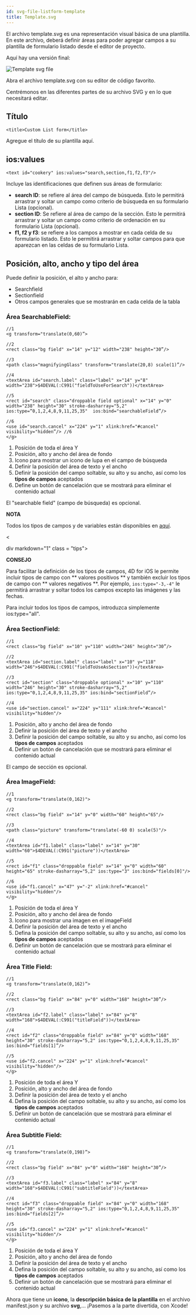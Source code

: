```yaml
---
id: svg-file-listform-template
title: Template.svg
---
```


El archivo template.svg es una representación visual básica de una plantilla. En este archivo, deberá definir áreas para poder agregar campos a su plantilla de formulario listado desde el editor de proyecto.

Aquí hay una versión final:

![Template svg file](assets/en/custom-listform/template-svg-file.png)

Abra el archivo template.svg con su editor de código favorito.

Centrémonos en las diferentes partes de su archivo SVG y en lo que necesitará editar.

## Título

    <title>Custom List form</title>
    

Agregue el título de su plantilla aquí.

## ios:values

    <text id="cookery" ios:values="search,section,f1,f2,f3"/>
    

Incluye las identificaciones que definen sus áreas de formulario:

* **search ID**: se refiere al área del campo de búsqueda. Esto le permitirá arrastrar y soltar un campo como criterio de búsqueda en su formulario Lista (opcional).
* **section ID**: Se refiere al área de campo de la sección. Esto le permitirá arrastrar y soltar un campo como criterio de ordenación en su formulario Lista (opcional).
* **f1, f2 y f3**: se refiere a los campos a mostrar en cada celda de su formulario listado. Esto le permitirá arrastrar y soltar campos para que aparezcan en las celdas de su formulario Lista.

## Posición, alto, ancho y tipo del área

Puede definir la posición, el alto y ancho para:

* Searchfield
* Sectionfield
* Otros campos generales que se mostrarán en cada celda de la tabla

### Área SearchableField:

    //1
    <g transform="translate(0,60)”>
    
    //2
    <rect class="bg field" x="14" y="12" width="238" height="30”/> 
    
    //3
    <path class="magnifyingGlass" transform="translate(20,8) scale(1)”/>
    
    //4
    <textArea id="search.label" class="label" x="14" y="8" width="238">$4DEVAL(:C991("fieldToUseForSearch"))</textArea>
    
    //5
    <rect id="search" class="droppable field optional" x="14" y="0" width="238" height="30" stroke-dasharray="5,2" ios:type=“0,1,2,4,8,9,11,25,35"  ios:bind="searchableField”/> 
    
    //6
    <use id="search.cancel" x="224" y="1" xlink:href="#cancel" visibility="hidden”/> //6
    </g>
    

1. Posición de toda el área Y
2. Posición, alto y ancho del área de fondo
3. Icono para mostrar un icono de lupa en el campo de búsqueda
4. Definir la posición del área de texto y el ancho 
5. Definir la posición del campo soltable, su alto y su ancho, así como los **tipos de campos** aceptados
6. Define un botón de cancelación que se mostrará para eliminar el contenido actual

El "searchable field" (campo de búsqueda) es opcional.<div class = "tips"> 

**NOTA**

Todos los tipos de campos y de variables están disponibles en [aquí](http://doc.4d.com/4Dv17/4D/17/Field-and-Variable-Types.302-3729410.en.html).</div> 

<

div markdown="1" class = "tips">

**CONSEJO**

Para facilitar la definición de los tipos de campos, 4D for iOS le permite incluir tipos de campo con ** valores positivos ** y también excluir los tipos de campo con ** valores negativos **. Por ejemplo, ```ios:type="-3,-4"``` le permitirá arrastrar y soltar todos los campos excepto las imágenes y las fechas.

Para incluir todos los tipos de campos, introduzca simplemente ios:type="all". </div>

### Área SectionField:

    //1
    <rect class="bg field" x="10" y="110" width="246" height="30”/>
    
    //2 
    <textArea id="section.label" class="label" x="10" y="118" width="246">$4DEVAL(:C991("fieldToUseAsSection"))</textArea>
    
    //3
    <rect id="section" class="droppable optional" x="10" y="110" width="246" height="30" stroke-dasharray="5,2" ios:type="0,1,2,4,8,9,11,25,35" ios:bind="sectionField”/>
    
    //4
    <use id="section.cancel" x="224" y="111" xlink:href="#cancel" visibility="hidden"/>
    

1. Posición, alto y ancho del área de fondo
2. Definir la posición del área de texto y el ancho 
3. Definir la posición del campo soltable, su alto y su ancho, así como los **tipos de campos** aceptados
4. Definir un botón de cancelación que se mostrará para eliminar el contenido actual

El campo de sección es opcional.

### Área ImageField:

    //1
    <g transform="translate(0,162)">
    
    //2
    <rect class="bg field" x="14" y="0" width="60" height="65"/>
    
    //3
    <path class="picture" transform="translate(-60 0) scale(5)"/>
    
    //4
    <textArea id="f1.label" class="label" x="14" y="30" width="60">$4DEVAL(:C991("picture"))</textArea>
    
    //5
    <rect id="f1" class="droppable field" x="14" y="0" width="60" height="65" stroke-dasharray="5,2" ios:type="3" ios:bind="fields[0]"/>
    
    //6
    <use id="f1.cancel" x="47" y="-2" xlink:href="#cancel" visibility="hidden"/>
    </g>
    

1. Posición de toda el área Y
2. Posición, alto y ancho del área de fondo
3. Icono para mostrar una imagen en el imageField
4. Definir la posición del área de texto y el ancho 
5. Defina la posición del campo soltable, su alto y su ancho, así como los **tipos de campos** aceptados
6. Definir un botón de cancelación que se mostrará para eliminar el contenido actual

### Área Title Field:

    //1
    <g transform="translate(0,162)”>
    
    //2
    <rect class="bg field" x="84" y="0" width="168" height="30”/>
    
    //3
    <textArea id="f2.label" class="label" x="84" y="8" width="168">$4DEVAL(:C991("titleField"))</textArea>
    
    //4
    <rect id="f2" class="droppable field" x="84" y="0" width="168" height="30" stroke-dasharray="5,2" ios:type="0,1,2,4,8,9,11,25,35" ios:bind="fields[1]”/>
    
    //5
    <use id="f2.cancel" x="224" y="1" xlink:href="#cancel" visibility="hidden"/>
    </g>
    

1. Posición de toda el área Y
2. Posición, alto y ancho del área de fondo
3. Definir la posición del área de texto y el ancho 
4. Defina la posición del campo soltable, su alto y su ancho, así como los **tipos de campos** aceptados
5. Definir un botón de cancelación que se mostrará para eliminar el contenido actual

### Área Subtitle Field:

    //1
    <g transform="translate(0,198)”>
    
    //2
    <rect class="bg field" x="84" y="0" width="168" height="30”/>
    
    //3
    <textArea id="f3.label" class="label" x="84" y="8" width="168">$4DEVAL(:C991("subtitleField"))</textArea>
    
    //4
    <rect id="f3" class="droppable field" x="84" y="0" width="168" height="30" stroke-dasharray="5,2" ios:type="0,1,2,4,8,9,11,25,35" ios:bind="fields[2]”/>
    
    //5
    <use id="f3.cancel" x="224" y="1" xlink:href="#cancel" visibility="hidden"/>
    </g>
    

1. Posición de toda el área Y
2. Posición, alto y ancho del área de fondo
3. Definir la posición del área de texto y el ancho 
4. Defina la posición del campo soltable, su alto y su ancho, así como los **tipos de campos** aceptados
5. Definir un botón de cancelación que se mostrará para eliminar el contenido actual

Ahora que tiene un **icono**, la **descripción básica de la plantilla** en el archivo manifest.json y su archivo **svg**,... ¡Pasemos a la parte divertida, con Xcode!